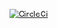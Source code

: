 [![CircleCi](https://circleci.com/gh/davet2408/practice-pet-clinic.svg?style=svg)](https://app.circleci.com/pipelines/github/davet2408/practice-pet-clinic)